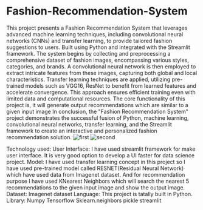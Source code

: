 # Fashion-Recommendation-System
This project presents a Fashion Recommendation System that leverages advanced machine learning techniques, including convolutional neural networks (CNNs) and transfer learning, to provide tailored fashion suggestions to users. Built using Python and integrated with the Streamlit framework.
The system begins by collecting and preprocessing a comprehensive dataset of fashion images, encompassing various styles, categories, and brands. A convolutional neural network is then employed to extract intricate features from these images, capturing both global and local characteristics. 
Transfer learning techniques are applied, utilizing pre-trained models such as VGG16, ResNet to benefit from learned features and accelerate convergence. This approach ensures efficient training even with limited data and computational resources.
The core functionality of this project is, it will generate output recommendations which are similar to a given input image
In conclusion, the "Fashion Recommendation System" project demonstrates the successful fusion of Python, machine learning, convolutional neural networks, transfer learning, and the Streamlit framework to create an interactive and personalized fashion recommendation solution.
![first](https://github.com/HeetBhatt/Fashion-Recommendation-System/assets/107753246/54a57cb4-00b5-4e9d-8949-b4000790d88f)
![second](https://github.com/HeetBhatt/Fashion-Recommendation-System/assets/107753246/31edf6c9-e89d-4bc5-8e22-dbcf0495f63e)

Technology used:
User Interface: 
I have used streamlit framework for make user interface. It is very good option to develop a UI faster for data science project. 
Model:
I have used transfer learning concept in this project so I have used pre-trained model called RESNET(Residual Neural Network) which have used data from Imagenet dataset. And for recommendation purpose I have used KNearest Neighbors which will search the nearest 5 recommendations to the given input image and show the output image.
Dataset:
Imagenet dataset
Language:
This project is tatally built in Python.
Library:
Numpy
Tensorflow
Sklearn.neighbors
pickle
streamlit


